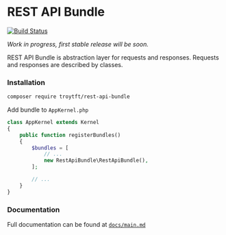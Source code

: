 # REST API Bundle

[![Build Status](https://travis-ci.org/troytft/rest-api-bundle.svg?branch=master)](https://travis-ci.org/troytft/rest-api-bundle)

*Work in progress, first stable release will be soon.*

REST API Bundle is abstraction layer for requests and responses. Requests and responses are described by classes. 

### Installation
```bash
composer require troytft/rest-api-bundle
```

Add bundle to `AppKernel.php`

```php
class AppKernel extends Kernel
{
    public function registerBundles()
    {
        $bundles = [
            // ...
            new RestApiBundle\RestApiBundle(),
        ];

        // ...
    }
}
```

### Documentation
Full documentation can be found at [`docs/main.md`](docs/main.md)
